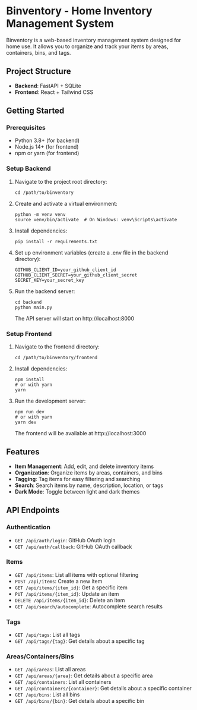 # Binventory - Home Inventory Management System

Binventory is a web-based inventory management system designed for home use. It allows you to organize and track your items by areas, containers, bins, and tags.

## Project Structure

- **Backend**: FastAPI + SQLite
- **Frontend**: React + Tailwind CSS

## Getting Started

### Prerequisites

- Python 3.8+ (for backend)
- Node.js 14+ (for frontend)
- npm or yarn (for frontend)

### Setup Backend

1. Navigate to the project root directory:
   ```
   cd /path/to/binventory
   ```

2. Create and activate a virtual environment:
   ```
   python -m venv venv
   source venv/bin/activate  # On Windows: venv\Scripts\activate
   ```

3. Install dependencies:
   ```
   pip install -r requirements.txt
   ```

4. Set up environment variables (create a .env file in the backend directory):
   ```
   GITHUB_CLIENT_ID=your_github_client_id
   GITHUB_CLIENT_SECRET=your_github_client_secret
   SECRET_KEY=your_secret_key
   ```

5. Run the backend server:
   ```
   cd backend
   python main.py
   ```
   The API server will start on http://localhost:8000

### Setup Frontend

1. Navigate to the frontend directory:
   ```
   cd /path/to/binventory/frontend
   ```

2. Install dependencies:
   ```
   npm install
   # or with yarn
   yarn
   ```

3. Run the development server:
   ```
   npm run dev
   # or with yarn
   yarn dev
   ```
   The frontend will be available at http://localhost:3000

## Features

- **Item Management**: Add, edit, and delete inventory items
- **Organization**: Organize items by areas, containers, and bins
- **Tagging**: Tag items for easy filtering and searching
- **Search**: Search items by name, description, location, or tags
- **Dark Mode**: Toggle between light and dark themes

## API Endpoints

### Authentication
- `GET /api/auth/login`: GitHub OAuth login
- `GET /api/auth/callback`: GitHub OAuth callback

### Items
- `GET /api/items`: List all items with optional filtering
- `POST /api/items`: Create a new item
- `GET /api/items/{item_id}`: Get a specific item
- `PUT /api/items/{item_id}`: Update an item
- `DELETE /api/items/{item_id}`: Delete an item
- `GET /api/search/autocomplete`: Autocomplete search results

### Tags
- `GET /api/tags`: List all tags
- `GET /api/tags/{tag}`: Get details about a specific tag

### Areas/Containers/Bins
- `GET /api/areas`: List all areas
- `GET /api/areas/{area}`: Get details about a specific area
- `GET /api/containers`: List all containers
- `GET /api/containers/{container}`: Get details about a specific container
- `GET /api/bins`: List all bins
- `GET /api/bins/{bin}`: Get details about a specific bin
